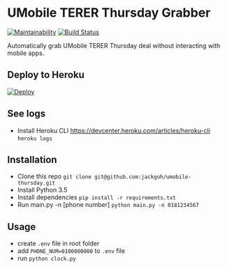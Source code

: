 # UMobile TERER Thursday Grabber
[![Maintainability](https://api.codeclimate.com/v1/badges/d54491e0402f4e021a0b/maintainability)](https://codeclimate.com/github/jackgoh/umobile-thursday/maintainability)
[![Build Status](https://travis-ci.org/jackgoh/umobile-thursday.svg?branch=master)](https://travis-ci.org/jackgoh/umobile-thursday)

Automatically grab UMobile TERER Thursday deal without interacting with mobile apps. 

## Deploy to Heroku
[![Deploy](https://www.herokucdn.com/deploy/button.svg)](https://heroku.com/deploy)

## See logs
- Install Heroku CLI https://devcenter.heroku.com/articles/heroku-cli
`heroku logs` 

## Installation
- Clone this repo `git clone git@github.com:jackgoh/umobile-thursday.git` 
- Install Python 3.5 
- Install dependencies `pip install -r requirements.txt`
- Run main.py -n [phone number] `python main.py -n 0181234567`

## Usage 
- create `.env` file in root folder
- add `PHONE_NUM=0100000000` to `.env` file
- run `python clock.py`